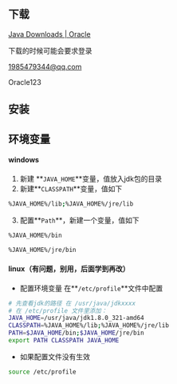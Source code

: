 ## 下载

[Java Downloads | Oracle](https://www.oracle.com/java/technologies/downloads/#java8)

下载的时候可能会要求登录

1985479344@qq.com

Oracle123

## 安装





## 环境变量

#### windows

1. 新建 **`JAVA_HOME`**变量，值放入jdk包的目录
2. 新建**`CLASSPATH`**变量，值如下

~~~bash
%JAVA_HOME%/lib;%JAVA_HOME%/jre/lib
~~~

3. 配置**`Path`**，新建一个变量，值如下

~~~bash
%JAVA_HOME%/bin
~~~

~~~bash
%JAVA_HOME%/jre/bin
~~~

#### linux（有问题，别用，后面学到再改）

- 配置环境变量	在**`/etc/profile`**文件中配置

~~~bash
# 先查看jdk的路径 在 /usr/java/jdkxxxx
# 在 /etc/profile 文件里添加：
JAVA_HOME=/usr/java/jdk1.8.0_321-amd64
CLASSPATH=%JAVA_HOME%/lib;%JAVA_HOME%/jre/lib
PATH=$JAVA_HOME/bin;$JAVA_HOME/jre/bin
export PATH CLASSPATH JAVA_HOME
~~~

- 如果配置文件没有生效

~~~bash
source /etc/profile
~~~